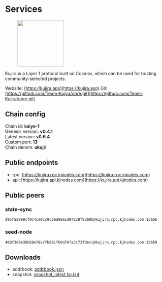 # Services

<figure><img src="https://raw.githubusercontent.com/kj89/testnet_manuals/main/pingpub/logos/kujira.png" width="150" alt=""><figcaption></figcaption></figure>

Kujira is a Layer 1 protocol built on Cosmos, which can be used for  hosting community-selected projects.


Website: [https://kujira.app](https://kujira.app)
Git: [https://github.com/Team-Kujira/core.git](https://github.com/Team-Kujira/core.git)

## Chain config

Chain id: **kaiyo-1**\
Genesis version: **v0.4.1**\
Latest version: **v0.6.4**\
Custom port: **13**\
Chain denom: **ukuji**\


## Public endpoints

* rpc: [https://kujira.rpc.kjnodes.com](https://kujira.rpc.kjnodes.com)
* api: [https://kujira.api.kjnodes.com](https://kujira.api.kjnodes.com)

## Public peers

### state-sync

```
d9bfa29e0cf9c4ce0cc9c26d98e5d97228f93b0b@kujira.rpc.kjnodes.com:13656
```

### seed-node

```
400f3d9e30b69e78a7fb891f60d76fa3c73f0ecc@kujira.rpc.kjnodes.com:13659
```

## Downloads

* addrbook: [addrbook.json](https://snapshots.kjnodes.com/kujira/addrbook.json)
* snapshot: [snapshot_latest.tar.lz4](https://snapshots.kjnodes.com/kujira/snapshot\_latest.tar.lz4)
